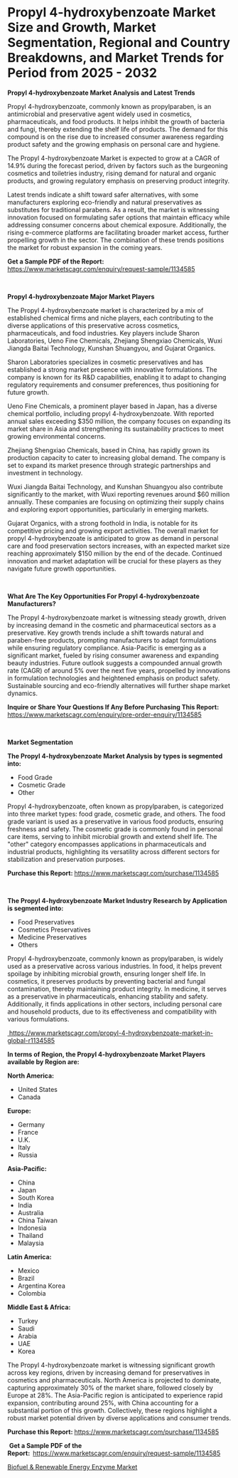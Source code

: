 <p><h1>Propyl 4-hydroxybenzoate Market Size and Growth, Market Segmentation, Regional and Country Breakdowns, and Market Trends for Period from 2025 -  2032</h1></p><p><strong>Propyl 4-hydroxybenzoate Market Analysis and Latest Trends</strong></p>
<p><p>Propyl 4-hydroxybenzoate, commonly known as propylparaben, is an antimicrobial and preservative agent widely used in cosmetics, pharmaceuticals, and food products. It helps inhibit the growth of bacteria and fungi, thereby extending the shelf life of products. The demand for this compound is on the rise due to increased consumer awareness regarding product safety and the growing emphasis on personal care and hygiene. </p><p>The Propyl 4-hydroxybenzoate Market is expected to grow at a CAGR of 14.9% during the forecast period, driven by factors such as the burgeoning cosmetics and toiletries industry, rising demand for natural and organic products, and growing regulatory emphasis on preserving product integrity. </p><p>Latest trends indicate a shift toward safer alternatives, with some manufacturers exploring eco-friendly and natural preservatives as substitutes for traditional parabens. As a result, the market is witnessing innovation focused on formulating safer options that maintain efficacy while addressing consumer concerns about chemical exposure. Additionally, the rising e-commerce platforms are facilitating broader market access, further propelling growth in the sector. The combination of these trends positions the market for robust expansion in the coming years.</p></p>
<p><strong>Get a Sample PDF of the Report:&nbsp;</strong> <a href="https://www.marketscagr.com/enquiry/request-sample/1134585?utm_campaign=2187&utm_medium=2&utm_source=Github&utm_content=ia&utm_term=25032025&utm_id=propyl-4-hydroxybenzoate">https://www.marketscagr.com/enquiry/request-sample/1134585</a></p>
<p>&nbsp;</p>
<p><strong>Propyl 4-hydroxybenzoate Major Market Players</strong></p>
<p><p>The Propyl 4-hydroxybenzoate market is characterized by a mix of established chemical firms and niche players, each contributing to the diverse applications of this preservative across cosmetics, pharmaceuticals, and food industries. Key players include Sharon Laboratories, Ueno Fine Chemicals, Zhejiang Shengxiao Chemicals, Wuxi Jiangda Baitai Technology, Kunshan Shuangyou, and Gujarat Organics.</p><p>Sharon Laboratories specializes in cosmetic preservatives and has established a strong market presence with innovative formulations. The company is known for its R&D capabilities, enabling it to adapt to changing regulatory requirements and consumer preferences, thus positioning for future growth.</p><p>Ueno Fine Chemicals, a prominent player based in Japan, has a diverse chemical portfolio, including propyl 4-hydroxybenzoate. With reported annual sales exceeding $350 million, the company focuses on expanding its market share in Asia and strengthening its sustainability practices to meet growing environmental concerns.</p><p>Zhejiang Shengxiao Chemicals, based in China, has rapidly grown its production capacity to cater to increasing global demand. The company is set to expand its market presence through strategic partnerships and investment in technology.</p><p>Wuxi Jiangda Baitai Technology, and Kunshan Shuangyou also contribute significantly to the market, with Wuxi reporting revenues around $60 million annually. These companies are focusing on optimizing their supply chains and exploring export opportunities, particularly in emerging markets.</p><p>Gujarat Organics, with a strong foothold in India, is notable for its competitive pricing and growing export activities. The overall market for propyl 4-hydroxybenzoate is anticipated to grow as demand in personal care and food preservation sectors increases, with an expected market size reaching approximately $150 million by the end of the decade. Continued innovation and market adaptation will be crucial for these players as they navigate future growth opportunities.</p></p>
<p>&nbsp;</p>
<p><strong>What Are The Key Opportunities For Propyl 4-hydroxybenzoate Manufacturers?</strong></p>
<p><p>The Propyl 4-hydroxybenzoate market is witnessing steady growth, driven by increasing demand in the cosmetic and pharmaceutical sectors as a preservative. Key growth trends include a shift towards natural and paraben-free products, prompting manufacturers to adapt formulations while ensuring regulatory compliance. Asia-Pacific is emerging as a significant market, fueled by rising consumer awareness and expanding beauty industries. Future outlook suggests a compounded annual growth rate (CAGR) of around 5% over the next five years, propelled by innovations in formulation technologies and heightened emphasis on product safety. Sustainable sourcing and eco-friendly alternatives will further shape market dynamics.</p></p>
<p><strong>Inquire or Share Your Questions If Any Before Purchasing This Report:</strong> <a href="https://www.marketscagr.com/enquiry/pre-order-enquiry/1134585?utm_campaign=2187&utm_medium=2&utm_source=Github&utm_content=ia&utm_term=25032025&utm_id=propyl-4-hydroxybenzoate">https://www.marketscagr.com/enquiry/pre-order-enquiry/1134585</a></p>
<p>&nbsp;</p>
<p><strong>Market Segmentation</strong></p>
<p><strong>The Propyl 4-hydroxybenzoate Market Analysis by types is segmented into:</strong></p>
<p><ul><li>Food Grade</li><li>Cosmetic Grade</li><li>Other</li></ul></p>
<p><p>Propyl 4-hydroxybenzoate, often known as propylparaben, is categorized into three market types: food grade, cosmetic grade, and others. The food grade variant is used as a preservative in various food products, ensuring freshness and safety. The cosmetic grade is commonly found in personal care items, serving to inhibit microbial growth and extend shelf life. The "other" category encompasses applications in pharmaceuticals and industrial products, highlighting its versatility across different sectors for stabilization and preservation purposes.</p></p>
<p><strong>Purchase this Report:&nbsp;</strong><a href="https://www.marketscagr.com/purchase/1134585?utm_campaign=2187&utm_medium=2&utm_source=Github&utm_content=ia&utm_term=25032025&utm_id=propyl-4-hydroxybenzoate">https://www.marketscagr.com/purchase/1134585</a></p>
<p>&nbsp;</p>
<p><strong>The Propyl 4-hydroxybenzoate Market Industry Research by Application is segmented into:</strong></p>
<p><ul><li>Food Preservatives</li><li>Cosmetics Preservatives</li><li>Medicine Preservatives</li><li>Others</li></ul></p>
<p><p>Propyl 4-hydroxybenzoate, commonly known as propylparaben, is widely used as a preservative across various industries. In food, it helps prevent spoilage by inhibiting microbial growth, ensuring longer shelf life. In cosmetics, it preserves products by preventing bacterial and fungal contamination, thereby maintaining product integrity. In medicine, it serves as a preservative in pharmaceuticals, enhancing stability and safety. Additionally, it finds applications in other sectors, including personal care and household products, due to its effectiveness and compatibility with various formulations.</p></p>
<p><a href="https://www.marketscagr.com/propyl-4-hydroxybenzoate-market-in-global-r1134585?utm_campaign=2187&utm_medium=2&utm_source=Github&utm_content=ia&utm_term=25032025&utm_id=propyl-4-hydroxybenzoate">&nbsp;https://www.marketscagr.com/propyl-4-hydroxybenzoate-market-in-global-r1134585</a></p>
<p><strong>In terms of Region, the Propyl 4-hydroxybenzoate Market Players available by Region are:</strong></p>
<p>
    <p> <strong> North America: </strong>
        <ul>
            <li>United States</li>
            <li>Canada</li>
        </ul>
        </p> 
    <p> <strong> Europe: </strong>
        <ul>
            <li>Germany</li>
            <li>France</li>
            <li>U.K.</li>
            <li>Italy</li>
            <li>Russia</li>
        </ul>
        </p> 
    <p> <strong> Asia-Pacific: </strong>
        <ul>
            <li>China</li>
            <li>Japan</li>
            <li>South Korea</li>
            <li>India</li>
            <li>Australia</li>
            <li>China Taiwan</li>
            <li>Indonesia</li>
            <li>Thailand</li>
            <li>Malaysia</li>
        </ul>
        </p> 
    <p> <strong> Latin America: </strong>
        <ul>
            <li>Mexico</li>
            <li>Brazil</li>
            <li>Argentina Korea</li>
            <li>Colombia</li>
        </ul>
        </p> 
    <p> <strong> Middle East & Africa: </strong>
        <ul>
            <li>Turkey</li>
            <li>Saudi</li>
            <li>Arabia</li>
            <li>UAE</li>
            <li>Korea</li>
        </ul>
    </p>
    </p>
<p><p>The Propyl 4-hydroxybenzoate market is witnessing significant growth across key regions, driven by increasing demand for preservatives in cosmetics and pharmaceuticals. North America is projected to dominate, capturing approximately 30% of the market share, followed closely by Europe at 28%. The Asia-Pacific region is anticipated to experience rapid expansion, contributing around 25%, with China accounting for a substantial portion of this growth. Collectively, these regions highlight a robust market potential driven by diverse applications and consumer trends.</p></p>
<p><strong>Purchase this Report: </strong><a href="https://www.marketscagr.com/purchase/1134585?utm_campaign=2187&utm_medium=2&utm_source=Github&utm_content=ia&utm_term=25032025&utm_id=propyl-4-hydroxybenzoate">https://www.marketscagr.com/purchase/1134585</a></p>
<p>&nbsp;<strong>Get a Sample PDF of the Report:&nbsp;&nbsp;</strong><a href="https://www.marketscagr.com/enquiry/request-sample/1134585?utm_campaign=2187&utm_medium=2&utm_source=Github&utm_content=ia&utm_term=25032025&utm_id=propyl-4-hydroxybenzoate">https://www.marketscagr.com/enquiry/request-sample/1134585</a></p>
<p><strong></strong></p>
<p><p><a href="https://github.com/mauripalmi/Market-Research-Report-List-6/blob/main/biofuel-renewable-energy-enzyme-market.md?utm_campaign=2187&utm_medium=2&utm_source=Github&utm_content=ia&utm_term=25032025&utm_id=propyl-4-hydroxybenzoate">Biofuel & Renewable Energy Enzyme Market</a></p></p>